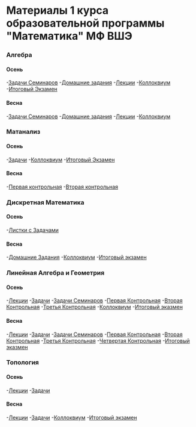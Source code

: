 # Материалы 1 курса образовательной программы "Математика" МФ ВШЭ

### Алгебра

#### Осень
-[Задачи Семинаров]()
-[Домашние задания]()
-[Лекции]()
-[Коллоквиум]()
-[Итоговый Экзамен]()

#### Весна
-[Задачи Семинаров]()
-[Домашние задания]()
-[Лекции]()
-[Коллоквиум]()


### Матанализ

#### Осень
-[Задачи]()
-[Коллоквиум]()
-[Итоговый Экзамен]()

#### Весна
-[Первая контрольная]()
-[Вторая контрольная]()


### Дискретная Математика

#### Осень
-[Листки с Задачами]()

#### Весна
-[Домашние Задания]()
-[Коллоквиум]()
-[Итоговый экзамен]()


### Линейная Алгебра и Геометрия

#### Осень
-[Лекции]()
-[Задачи]()
-[Задачи Семинаров]()
-[Первая Контрольная]()
-[Вторая Контрольная]()
-[Третья Контрольная]()
-[Коллоквиум]()
-[Итоговый эказмен]()

#### Весна
-[Лекции]()
-[Задачи]()
-[Задачи Семинаров]()
-[Первая Контрольная]()
-[Вторая Контрольная]()
-[Третья Контрольная]()
-[Четвертая Контрольная]()
-[Итоговый эказмен]()


### Топология

#### Осень
-[Лекции]()
-[Задачи]()

#### Весна
-[Лекции]()
-[Задачи]()
-[Коллоквиум]()
-[Итоговый экзамен]()

